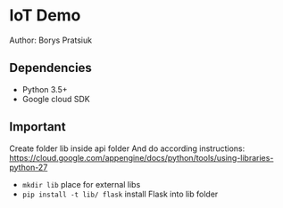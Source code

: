 # IoT Demo 

Author: Borys Pratsiuk 

## Dependencies

- Python 3.5+
- Google cloud SDK

## Important

Create folder lib inside api folder
And do according instructions: https://cloud.google.com/appengine/docs/python/tools/using-libraries-python-27

* `mkdir lib` place for external libs
* `pip install -t lib/ flask` install Flask into lib folder



